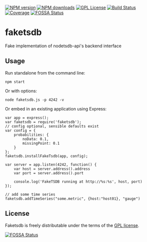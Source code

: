 [![NPM version][npm-version-image]][npm-url]
[![NPM downloads][npm-downloads-image]][npm-url]
[![GPL License][license-image]][license-url]
[![Build Status][travis-image]][travis-url]
[![Coverage][coverage-image]][coverage-url]
[![FOSSA Status](https://app.fossa.io/api/projects/git%2Bgithub.com%2Feswdd%2Ffaketsdb.svg?type=shield)](https://app.fossa.io/projects/git%2Bgithub.com%2Feswdd%2Ffaketsdb?ref=badge_shield)

# faketsdb

Fake implementation of nodetsdb-api's backend interface

## Usage

Run standalone from the command line:

    npm start

Or with options:

    node faketsdb.js -p 4242 -v

Or embed in an existing application using Express:

    var app = express();
    var faketsdb = require('faketsdb');
    // config optional, sensible defaults exist
    var config = {
        probabilities: {
            noData: 0.1,
            missingPoint: 0.1
        }
    };
    faketsdb.installFakeTsdb(app, config);

    var server = app.listen(4242, function() {
        var host = server.address().address
        var port = server.address().port

        console.log('FakeTSDB running at http://%s:%s', host, port)
    });

    // add some time series
    faketsdb.addTimeSeries("some.metric", {host:"host01}, "gauge")

## License

Faketsdb is freely distributable under the terms of the [GPL license](https://github.com/eswdd/faketsdb/blob/master/LICENSE).

[license-image]: http://img.shields.io/badge/license-GPL-blue.svg?style=flat
[license-url]: LICENSE

[npm-url]: https://npmjs.org/package/faketsdb
[npm-version-image]: http://img.shields.io/npm/v/faketsdb.svg?style=flat
[npm-downloads-image]: http://img.shields.io/npm/dm/faketsdb.svg?style=flat

[travis-url]: http://travis-ci.org/eswdd/faketsdb
[travis-image]: http://img.shields.io/travis/eswdd/faketsdb/master.svg?style=flat

[coverage-url]: https://coveralls.io/r/eswdd/faketsdb
[coverage-image]: https://coveralls.io/repos/github/eswdd/faketsdb/badge.svg

[![FOSSA Status](https://app.fossa.io/api/projects/git%2Bgithub.com%2Feswdd%2Ffaketsdb.svg?type=large)](https://app.fossa.io/projects/git%2Bgithub.com%2Feswdd%2Ffaketsdb?ref=badge_large)